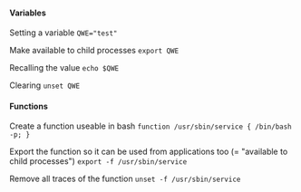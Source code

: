 
#### Variables

Setting a variable
`QWE="test"`

Make available to child processes
`export QWE`

Recalling the value
`echo $QWE`

Clearing
`unset QWE`

#### Functions

Create a function useable in bash
`function /usr/sbin/service { /bin/bash -p; }`

Export the function so it can be used from applications too (= "available to child processes")
`export -f /usr/sbin/service`

Remove all traces of the function
`unset -f /usr/sbin/service`
